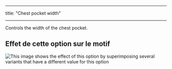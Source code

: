 - - -
title: "Chest pocket width"
- - -

Controls the width of the chest pocket.

## Effet de cette option sur le motif

![This image shows the effect of this option by superimposing several variants that have a different value for this option](carlita_chestpocketwidth_sample.svg "Effect of this option on the pattern")
